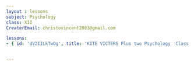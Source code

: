 ```yaml
--- 
layout : lessons 
subject: Psychology
class: XII
CreaterEmail: christovincent2003@gmail.com

lessons:
- { id: 'dV2IILkTwOg', title: 'KITE VICTERS Plus two Psychology  Class 01 (First Bell-ഫസ്റ്റ് ബെല്‍)' }


---
```

